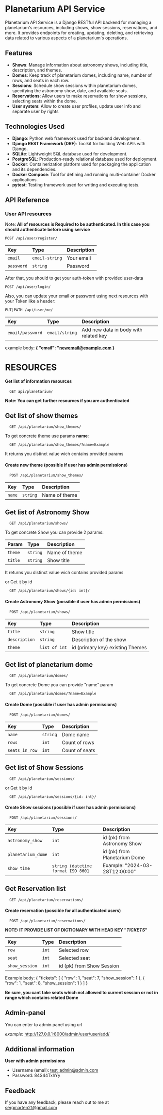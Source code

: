 # Planetarium API Service

Planetarium API Service is a Django RESTful API backend for managing a planetarium's resources, including shows, show sessions, reservations, and more. It provides endpoints for creating, updating, deleting, and retrieving data related to various aspects of a planetarium's operations.

## Features

- **Shows**: Manage information about astronomy shows, including title, description, and themes.
- **Domes**: Keep track of planetarium domes, including name, number of rows, and seats in each row.
- **Sessions**: Schedule show sessions within planetarium domes, specifying the astronomy show, date, and available seats.
- **Reservations**: Allow users to make reservations for show sessions, selecting seats within the dome.
- **User system**: Allow to create user profiles, update user info and separate user by rights

## Technologies Used

- **Django**: Python web framework used for backend development.
- **Django REST Framework (DRF)**: Toolkit for building Web APIs with Django.
- **SQLite**: Lightweight SQL database used for development.
- **PostgreSQL**: Production-ready relational database used for deployment.
- **Docker**: Containerization platform used for packaging the application and its dependencies.
- **Docker Compose**: Tool for defining and running multi-container Docker applications.
- **pytest**: Testing framework used for writing and executing tests.

## API Reference

### User API resources
Note: **All of resources is Required to be authenticated. In this case you should authenticate before using service**

```http
POST /api/user/register/
```
| Key | Type     | Description                       |
| :-------- | :------- | :-------------------------------- |
| `email`      | `email-string` | Your email | **Required**. |
| `password`  | `string` | Password | **Required**. |

After that, you should to get your auth-token with provided user-data

```http
POST /api/user/login/
```

Also, you can update your email or password using next resources with your Token like a header:

```http
PUT|PATH /api/user/me/
```

| Key | Type     | Description                       |
| :-------- | :------- | :-------------------------------- |
| `email/password`      | `email/string` | Add new data in body with related key | 

example body:
**{
    "email": "newemail@example.com
}**

# RESOURCES

#### Get list of information resources

```http
  GET api/planetarium/
```

**Note: You can get further resources if you are authenticated**

## Get list of show themes

```http
  GET /api/planetarium/show_themes/
```

To get concrete theme use params **name**:
```http
  GET /api/planetarium/show_themes/?name=Example
```
It returns you distinct value wich contains provided params


#### Create new theme (possible if user has admin permissions)

```http
  POST /api/planetarium/show_themes/
```

| Key | Type     | Description                       |
| :-------- | :------- | :-------------------------------- |
| `name`      | `string` | Name of theme | **Required**. |

## Get list of Astronomy Show

```http
  GET /api/planetarium/shows/
```

To get concrete Show you can provide 2 params:

| Param | Type     | Description                       |
| :-------- | :------- | :-------------------------------- |
| `theme`  | `string` | Name of theme |
| `title`  | `string` | Show title |

It returns you distinct value wich contains provided params

or Get it by id

```http
  GET /api/planetarium/shows/{id: int}/
``` 

#### Create Astronomy Show (possible if user has admin permissions)

```http
  POST /api/planetarium/shows/
```

| Key | Type     | Description                       |
| :-------- | :------- | :-------------------------------- |
| `title`  | `string` | Show title | **requried** |
| `description`  | `string` | Description of the show | **requried** |
| `theme`  | `list of int` | id (primary key) existing Themes | **requried** |


## Get list of planetarium dome

```http
  GET /api/planetarium/domes/
```

To get concrete Dome you can provide "name" param

```http
  GET /api/planetarium/domes/?name=Example
```

#### Create Dome (possible if user has admin permissions)

```http
  POST /api/planetarium/domes/
```

| Key | Type     | Description                       |
| :-------- | :------- | :-------------------------------- |
| `name`  | `string` | Dome name | **requried** |
| `rows`  | `int` | Count of rows | **requried** |
| `seats_in_row`  | `int` | Count of seats | **requried** |

## Get list of Show Sessions

```http
  GET /api/planetarium/sessions/
```

or Get it by id

```http
  GET /api/planetarium/sessions/{id: int}/
``` 

#### Create Show sessions (possible if user has admin permissions)

```http
  POST /api/planetarium/sessions/
```

| Key | Type     | Description                       |
| :-------- | :------- | :-------------------------------- |
| `astronomy_show`  | `int` | id (pk) from Astronomy Show | **requried** |
| `planetarium_dome`  | `int` | id (pk) from Planetarium Dome | **requried** |
| `show_time`  | `string (datetime format ISO 8601 ` | Example: "2024-03-28T12:00:00" | **requried** |

## Get Reservation list

```http
  GET /api/planetarium/reservations/
```

#### Create reservation (possible for all authenticated users)

```http
  POST /api/planetarium/reservations/
```

**NOTE: IT PROVIDE LIST OF DICTIONARY WITH HEAD KEY "*TICKETS*"**

| Key | Type     | Description                       |
| :-------- | :------- | :-------------------------------- |
| `row`  | `int` | Selected row | **requried** |
| `seat`  | `int` | Selected seat | **requried** |
| `show_session`  | `int ` | id (pk) from Show Session | **requried** |

Example body:
{
    "tickets": [
        {
            "row": 1,
            "seat": 7,
            "show_session": 1
        },
        {
            "row": 1,
            "seat": 8,
            "show_session": 1
        }
    ]
}

**Be sure, you cant take seats which not allowed to current session or not in range which contains related Dome**

## Admin-panel

You can enter to admin panel using url

*example*:
http://127.0.0.1:8000/admin/user/user/add/

## Additional information

**User with admin permissions**
- Username (email): test_admin@admin.com
- Password: 84S44TxhYy



## Feedback

If you have any feedback, please reach out to me at sergmarten21@gmail.com

